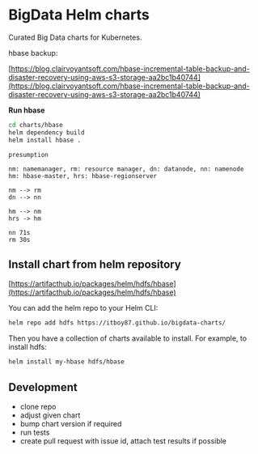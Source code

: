 # BigData Helm charts

Curated Big Data charts for Kubernetes.


hbase backup:

[https://blog.clairvoyantsoft.com/hbase-incremental-table-backup-and-disaster-recovery-using-aws-s3-storage-aa2bc1b40744](https://blog.clairvoyantsoft.com/hbase-incremental-table-backup-and-disaster-recovery-using-aws-s3-storage-aa2bc1b40744)


**Run hbase**

```bash
cd charts/hbase
helm dependency build
helm install hbase .
```

```
presumption

nm: namemanager, rm: resource manager, dn: datanode, nn: namenode 
hm: hbase-master, hrs: hbase-regionserver

nm --> rm
dn --> nn

hm --> nm
hrs -> hm

nn 71s
rm 30s
```

## Install chart from helm repository


[https://artifacthub.io/packages/helm/hdfs/hbase](https://artifacthub.io/packages/helm/hdfs/hbase)

You can add the helm repo to your Helm CLI:

```bash
helm repo add hdfs https://itboy87.github.io/bigdata-charts/
```

Then you have a collection of charts available to install. For example, to install hdfs:

```bash
helm install my-hbase hdfs/hbase
```


## Development

- clone repo
- adjust given chart
- bump chart version if required
- run tests
- create pull request with issue id, attach test results if possible